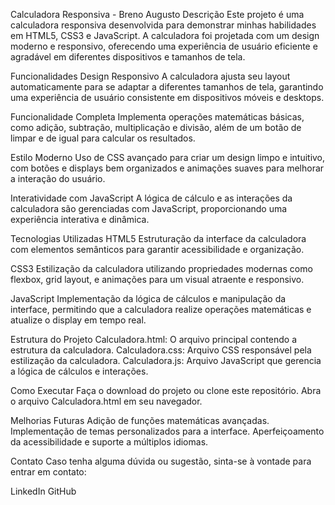 Calculadora Responsiva - Breno Augusto
Descrição
Este projeto é uma calculadora responsiva desenvolvida para demonstrar minhas habilidades em HTML5, CSS3 e JavaScript. A calculadora foi projetada com um design moderno e responsivo, oferecendo uma experiência de usuário eficiente e agradável em diferentes dispositivos e tamanhos de tela.

Funcionalidades
Design Responsivo
A calculadora ajusta seu layout automaticamente para se adaptar a diferentes tamanhos de tela, garantindo uma experiência de usuário consistente em dispositivos móveis e desktops.

Funcionalidade Completa
Implementa operações matemáticas básicas, como adição, subtração, multiplicação e divisão, além de um botão de limpar e de igual para calcular os resultados.

Estilo Moderno
Uso de CSS avançado para criar um design limpo e intuitivo, com botões e displays bem organizados e animações suaves para melhorar a interação do usuário.

Interatividade com JavaScript
A lógica de cálculo e as interações da calculadora são gerenciadas com JavaScript, proporcionando uma experiência interativa e dinâmica.

Tecnologias Utilizadas
HTML5
Estruturação da interface da calculadora com elementos semânticos para garantir acessibilidade e organização.

CSS3
Estilização da calculadora utilizando propriedades modernas como flexbox, grid layout, e animações para um visual atraente e responsivo.

JavaScript
Implementação da lógica de cálculos e manipulação da interface, permitindo que a calculadora realize operações matemáticas e atualize o display em tempo real.

Estrutura do Projeto
Calculadora.html: O arquivo principal contendo a estrutura da calculadora.
Calculadora.css: Arquivo CSS responsável pela estilização da calculadora.
Calculadora.js: Arquivo JavaScript que gerencia a lógica de cálculos e interações.

Como Executar
Faça o download do projeto ou clone este repositório.
Abra o arquivo Calculadora.html em seu navegador.

Melhorias Futuras
Adição de funções matemáticas avançadas.
Implementação de temas personalizados para a interface.
Aperfeiçoamento da acessibilidade e suporte a múltiplos idiomas.

Contato
Caso tenha alguma dúvida ou sugestão, sinta-se à vontade para entrar em contato:

LinkedIn
GitHub
